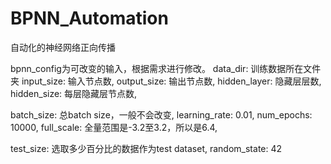 # BPNN_Automation

自动化的神经网络正向传播

bpnn_config为可改变的输入，根据需求进行修改。
data_dir: 训练数据所在文件夹
input_size: 输入节点数,
output_size: 输出节点数,
hidden_layer: 隐藏层层数,
hidden_size: 每层隐藏层节点数,

batch_size: 总batch size，一般不会改变,
learning_rate: 0.01,
num_epochs: 10000,
full_scale: 全量范围是-3.2至3.2，所以是6.4,

test_size: 选取多少百分比的数据作为test dataset,
random_state: 42
